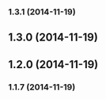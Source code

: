 <a name="1.3.1"></a>
### 1.3.1 (2014-11-19)


<a name="1.3.0"></a>
## 1.3.0 (2014-11-19)


<a name="1.2.0"></a>
## 1.2.0 (2014-11-19)


<a name="1.1.7"></a>
### 1.1.7 (2014-11-19)

